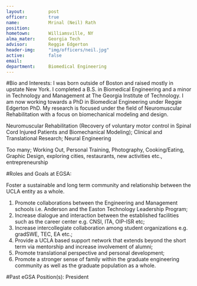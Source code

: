 ```yaml
---
layout:     	post
officer:        true
name:      		Mrinal (Neil) Rath
position: 		
hometown: 		Williamsville, NY
alma_mater: 	Georgia Tech
advisor: 		Reggie Edgerton
header-img: 	"img/officers/neil.jpg"
active: 		false
email: 			
department: 	Biomedical Engineering
---
```


#Bio and Interests:
I was born outside of Boston and raised mostly in upstate New York. I completed a B.S. in Biomedical Engineering and a minor in Technology and Management at The Georgia Institute of Technology. I am now working towards a PhD in Biomedical Engineering under Reggie Edgerton PhD. My research is focused under the field of Neuromuscular Rehabilitation with a focus on biomechanical modeling and design.

Neuromuscular Rehabilitation (Recovery of voluntary motor control in Spinal Cord Injured Patients and Biomechanical Modeling); Clinical and Translational Research; Neural Engineering

Too many; Working Out, Personal Training, Photography, Cooking/Eating, Graphic Design, exploring cities, restaurants, new activities etc., entrepreneurship

#Roles and Goals at EGSA:

Foster a sustainable and long term community and relationship between the UCLA entity as a whole. 

1. Promote collaborations between the Engineering and Management schools i.e. Anderson and the Easton Technology Leadership Program; 
2. Increase dialogue and interaction between the established facilities such as the career center e.g. CNSI, ITA, OIP-ISR etc; 
3. Increase intercollegiate collaboration among student organizations e.g. gradSWE, TEC, EA etc.;
4. Provide a UCLA based support network that extends beyond the short term via mentorship and increase involvement of alumni; 
5. Promote translational perspective and personal development; 
6. Promote a stronger sense of family within the graduate engineering community as well as the graduate population as a whole.

#Past eGSA Position(s):
President
